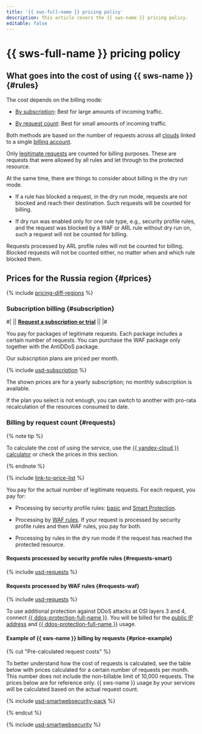 ```yaml
---
title: '{{ sws-full-name }} pricing policy'
description: This article covers the {{ sws-name }} pricing policy.
editable: false
---
```


# {{ sws-full-name }} pricing policy



## What goes into the cost of using {{ sws-name }} {#rules}

The cost depends on the billing mode:

* [By subscription](#subscription): Best for large amounts of incoming traffic.

* [By request count](#requests): Best for small amounts of incoming traffic.

Both methods are based on the number of requests across all [clouds](../resource-manager/concepts/resources-hierarchy.md#cloud) linked to a single [billing account](../billing/concepts/billing-account.md).

Only [legitimate requests](concepts/rules.md#rule-action) are counted for billing purposes. These are requests that were allowed by all rules and let through to the protected resource.

At the same time, there are things to consider about billing in the dry run mode.

* If a rule has blocked a request, in the dry run mode, requests are not blocked and reach their destination. Such requests will be counted for billing. 

* If dry run was enabled only for one rule type, e.g., security profile rules, and the request was blocked by a WAF or ARL rule without dry run on, such a request will not be counted for billing.

Requests processed by ARL profile rules will not be counted for billing. Blocked requests will not be counted either, no matter when and which rule blocked them.

## Prices for the Russia region {#prices}

{% include [pricing-diff-regions](../_includes/pricing-diff-regions.md) %}

### Subscription billing {#subscription}

#| || [**Request a subscription or trial**](https://yandex.cloud/en-ru/services/smartwebsecurity#contact-form) || |#

You pay for packages of legitimate requests. Each package includes a certain number of requests. You can purchase the WAF package only together with the AntiDDoS package.

Our subscription plans are priced per month.



{% include [usd-subscription](../_pricing/smartwebsecurity/usd-subscription.md) %}


The shown prices are for a yearly subscription; no monthly subscription is available.

If the plan you select is not enough, you can switch to another with pro-rata recalculation of the resources consumed to date.

### Billing by request count {#requests}

{% note tip %}




To calculate the cost of using the service, use the [{{ yandex-cloud }} calculator](https://yandex.cloud/en/prices?state=2e8dfeb93503#calculator) or check the prices in this section.


{% endnote %}

{% include [link-to-price-list](../_includes/pricing/link-to-price-list.md) %}

You pay for the actual number of legitimate requests. For each request, you pay for:

* Processing by security profile rules: [basic](concepts/rules.md#base-rules) and [Smart Protection](concepts/rules.md#smart-protection-rules).

* Processing by [WAF rules](concepts/rules.md#waf-rules). If your request is processed by security profile rules and then WAF rules, you pay for both.

* Processing by rules in the dry run mode if the request has reached the protected resource.

#### Requests processed by security profile rules {#requests-smart}



{% include [usd-requests](../_pricing/smartwebsecurity/usd-requests.md) %}


#### Requests processed by WAF rules {#requests-waf}



{% include [usd-requests](../_pricing/smartwebsecurity/usd-requests-waf.md) %}


To use additional protection against DDoS attacks at OSI layers 3 and 4, connect [{{ ddos-protection-full-name }}](../vpc/ddos-protection/index.md). You will be billed for the [public IP address](../vpc/pricing.md#prices-public-ip) and [{{ ddos-protection-full-name }}](../vpc/pricing.md#prices-ddos-protection) usage.

#### Example of {{ sws-name }} billing by requests {#price-example}

{% cut "Pre-calculated request costs" %}

To better understand how the cost of requests is calculated, see the table below with prices calculated for a certain number of requests per month. This number does not include the non-billable limit of 10,000 requests.
The prices below are for reference only. {{ sws-name }} usage by your services will be calculated based on the actual request count.



{% include [usd-smartwebsecurity-pack](../_pricing_examples/smartwebsecurity/usd-smartwebsecurity-pack.md) %}


{% endcut %}



{% include [usd-smartwebsecurity](../_pricing_examples/smartwebsecurity/usd-smartwebsecurity.md) %}

